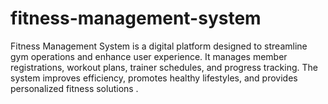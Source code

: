 # fitness-management-system
 Fitness Management System is a digital platform designed to streamline gym operations and enhance user experience. It manages member registrations, workout plans, trainer schedules, and progress tracking. The system improves efficiency, promotes healthy lifestyles, and provides personalized fitness solutions . 
